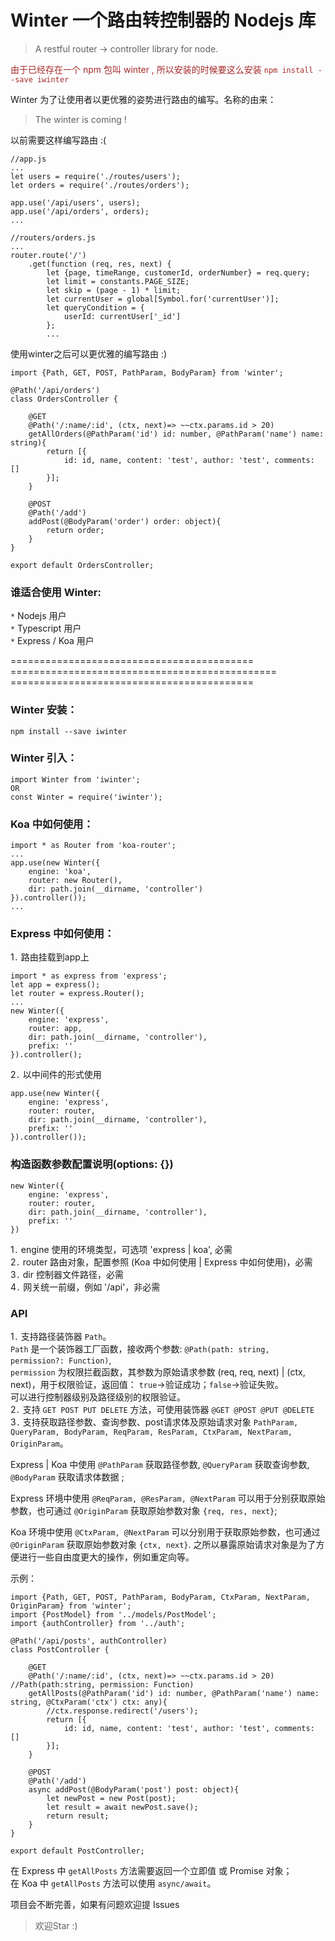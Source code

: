 # Winter 一个路由转控制器的 Nodejs 库

> A restful router -> controller library for node.<br>

<font color=#A52A2A>由于已经存在一个 npm 包叫 winter , 所以安装的时候要这么安装 `npm install --save iwinter`</font>

Winter 为了让使用者以更优雅的姿势进行路由的编写。名称的由来：
>The winter is coming !

以前需要这样编写路由 :(
```
//app.js
...
let users = require('./routes/users');
let orders = require('./routes/orders');

app.use('/api/users', users);
app.use('/api/orders', orders);
...

//routers/orders.js
...
router.route('/')
    .get(function (req, res, next) {
        let {page, timeRange, customerId, orderNumber} = req.query;
        let limit = constants.PAGE_SIZE;
        let skip = (page - 1) * limit;
        let currentUser = global[Symbol.for('currentUser')];
		let queryCondition = {
			userId: currentUser['_id']
		};
        ...
```
使用winter之后可以更优雅的编写路由 :)
```
import {Path, GET, POST, PathParam, BodyParam} from 'winter';

@Path('/api/orders')
class OrdersController {

    @GET
    @Path('/:name/:id', (ctx, next)=> ~~ctx.params.id > 20)
    getAllOrders(@PathParam('id') id: number, @PathParam('name') name: string){
        return [{
            id: id, name, content: 'test', author: 'test', comments: []
        }];
    }

    @POST
    @Path('/add')
    addPost(@BodyParam('order') order: object){
        return order;
    }
}

export default OrdersController;

```

### 谁适合使用 Winter:
`*` Nodejs 用户<br>
`*` Typescript 用户<br>
`*` Express / Koa 用户<br>

========================================== ============================================== ==========================================

### Winter 安装：
```
npm install --save iwinter
```

### Winter 引入：
```
import Winter from 'iwinter';
OR
const Winter = require('iwinter');
```

### Koa 中如何使用：
```
import * as Router from 'koa-router';
...
app.use(new Winter({
    engine: 'koa',
    router: new Router(),
    dir: path.join(__dirname, 'controller')
}).controller());
...
```

### Express 中如何使用：
1`.` 路由挂载到app上<br>
```
import * as express from 'express';
let app = express();
let router = express.Router();
...
new Winter({
    engine: 'express',
    router: app,
    dir: path.join(__dirname, 'controller'),
    prefix: ''
}).controller();
```
2`.` 以中间件的形式使用<br>
```
app.use(new Winter({
    engine: 'express',
    router: router,
    dir: path.join(__dirname, 'controller'),
    prefix: ''
}).controller());
```

### 构造函数参数配置说明(options: {})
```
new Winter({
    engine: 'express',
    router: router,
    dir: path.join(__dirname, 'controller'),
    prefix: ''
})
```
1`.` engine 使用的环境类型，可选项 'express | koa', 必需<br>
2`.` router 路由对象，配置参照 (Koa 中如何使用 | Express 中如何使用)，必需<br>
3`.` dir 控制器文件路径，必需<br>
4`.` 网关统一前缀，例如 '/api'，非必需<br>

### API

1`.` 支持路径装饰器 `Path`。<br>
`Path` 是一个装饰器工厂函数，接收两个参数: `@Path(path: string, permission?: Function)`, <br>
`permission` 为权限拦截函数，其参数为原始请求参数 (req, req, next) | (ctx, next)，用于权限验证，返回值： `true`->验证成功；`false`->验证失败。<br>
可以进行控制器级别及路径级别的权限验证。<br>
2`.` 支持 `GET POST PUT DELETE` 方法，可使用装饰器 `@GET @POST @PUT @DELETE`<br>
3`.` 支持获取路径参数、查询参数、post请求体及原始请求对象 ` PathParam, QueryParam, BodyParam, ReqParam, ResParam, CtxParam, NextParam, OriginParam `。<br>

Express | Koa 中使用 `@PathParam` 获取路径参数, `@QueryParam` 获取查询参数, `@BodyParam` 获取请求体数据 ;<br>

Express 环境中使用 `@ReqParam, @ResParam, @NextParam` 可以用于分别获取原始参数，也可通过 `@OriginParam` 获取原始参数对象 `{req, res, next}`;<br>

Koa 环境中使用 `@CtxParam, @NextParam` 可以分别用于获取原始参数，也可通过 `@OriginParam` 获取原始参数对象 `{ctx, next}`.
之所以暴露原始请求对象是为了方便进行一些自由度更大的操作，例如重定向等。

示例：<br>
```
import {Path, GET, POST, PathParam, BodyParam, CtxParam, NextParam, OriginParam} from 'winter';
import {PostModel} from '../models/PostModel';
import {authController} from '../auth';

@Path('/api/posts', authController)
class PostController {

    @GET
    @Path('/:name/:id', (ctx, next)=> ~~ctx.params.id > 20)	//Path(path:string, permission: Function)
    getAllPosts(@PathParam('id') id: number, @PathParam('name') name: string, @CtxParam('ctx') ctx: any){
        //ctx.response.redirect('/users');
        return [{
            id: id, name, content: 'test', author: 'test', comments: []
        }];
    }

    @POST
    @Path('/add')
    async addPost(@BodyParam('post') post: object){
    	let newPost = new Post(post);
        let result = await newPost.save();
        return result;
    }
}

export default PostController;
```
在 Express 中 `getAllPosts` 方法需要返回一个立即值 或 Promise 对象；<br>
在 Koa 中 `getAllPosts` 方法可以使用 `async/await`。<br>

项目会不断完善，如果有问题欢迎提 Issues

>欢迎Star :)



